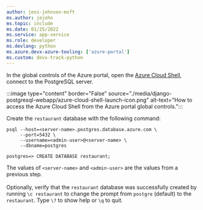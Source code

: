 ```yaml
---
author: jess-johnson-msft
ms.author: jejohn
ms.topic: include
ms.date: 01/25/2022
ms.service: app-service
ms.role: developer
ms.devlang: python
ms.azure.devx-azure-tooling: ['azure-portal']
ms.custom: devx-track-python
---
```


In the global controls of the Azure portal, open the [Azure Cloud Shell](https://shell.azure.com), connect to the PostgreSQL server. 

:::image type="content" border="False" source="./media/django-postgresql-webapp/azure-cloud-shell-launch-icon.png" alt-text="How to access the Azure Cloud Shell from the Azure portal global controls.":::

Create the `restaurant` database with the following command:

```Console
psql --host=<server-name>.postgres.database.azure.com \
     --port=5432 \
     --username=<admin-user>@<server-name> \
     --dbname=postgres

postgres=> CREATE DATABASE restaurant;
```

The values of `<server-name>` and `<admin-user>` are the values from a previous step.
<br><br>
Optionally, verify that the `restaurant` database was successfully created by running `\c restaurant` to change the prompt from `postgre` (default) to the `restaurant`. Type `\?` to show help or `\q` to quit.